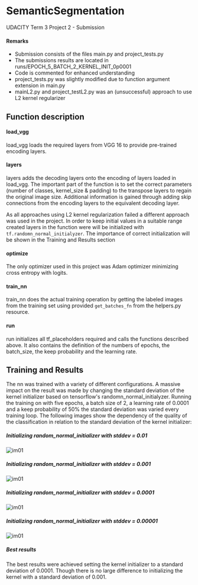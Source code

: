 # SemanticSegmentation
UDACITY Term 3 Project 2 - Submission

#### Remarks
* Submission consists of the files main.py and project_tests.py
* The submissions results are located in runs/EPOCH_5_BATCH_2_KERNEL_INIT_0p0001
* Code is commented for enhanced understanding
* project_tests.py was slightly modified due to function argument extension in main.py
* mainL2.py and project_testL2.py was an (unsuccessful) approach to use L2 kernel regularizer

## Function description
#### load_vgg 
load_vgg loads the required layers from VGG 16 to provide pre-trained encoding layers.

#### layers
layers adds the decoding layers onto the encoding of layers loaded in load_vgg.
The important part of the function is to set the correct parameters (number of classes, kernel_size & padding) to the transpose layers to regain the original image size.
Additional information is gained through adding skip connections from the encoding layers to the equivalent decoding layer.

As all approaches using L2 kernel regularization failed a different approach was used in the project.
In order to keep initial values in a suitable range created layers in the function were will be initialized with ```tf.randomn_normal_initialyzer```. The importance of correct initialization will be shown in the Training and Results section

#### optimize
The only optimizer used in this project was Adam optimizer minimizing cross entropy with logits. 

#### train_nn
train_nn does the actual training operation by getting the labeled images from the training set using provided ```get_batches_fn``` from the helpers.py resource.

#### run
run initializes all tf_placeholders required and calls the functions described above.
It also contains the definition of the numbers of epochs, the batch_size, the keep probability and the learning rate.

## Training and Results
The nn was trained with a variety of different configurations. A massive impact on the result was made by changing the standard deviation of the kernel initializer based on tensorflow's randomn_normal_initialyzer.
Running the training on with five epochs, a batch size of 2, a learning rate of 0.0001 and a keep probability of 50% the standard deviation was varied every training loop.
The following images show the dependency of the quality of the classification in relation to the standard deviation of the kernel initializer:
##### Initializing random_normal_initializer with stddev = 0.01
![im01](runs/EPOCH_5_BATCH_2_KERNEL_INIT_0p01/um_000000.png.png)
##### Initializing random_normal_initializer with stddev = 0.001
![im01](runs/EPOCH_5_BATCH_2_KERNEL_INIT_0p001/um_000000.png.png)
##### Initializing random_normal_initializer with stddev = 0.0001
![im01](runs/EPOCH_5_BATCH_2_KERNEL_INIT_0p0001img/um_000000.png.png)
##### Initializing random_normal_initializer with stddev = 0.00001
![im01](runs/EPOCH_5_BATCH_2_KERNEL_INIT_0p00001img/um_000000.png.png)

##### Best results
The best results were achieved setting the kernel initializer to a standard deviation of 0.0001. Though there is no large difference to initializing the kernel with a standard deviation of 0.001.



